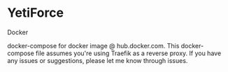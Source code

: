 # YetiForce
Docker

docker-compose for docker image @ hub.docker.com. This docker-compose file assumes you're using Traefik as a reverse proxy. If you have any issues or suggestions, please let me know through issues.
